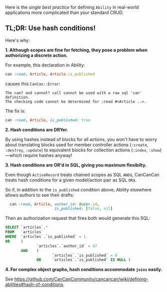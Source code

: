 Here is the *single best practice* for defining `Ability` in real-world applications more complicated than your standard CRUD.

## TL;DR: Use hash conditions!

Here's why:

**1. Although scopes are fine for fetching, they pose a problem when authorizing a discrete action.**

  For example, this declaration in Ability:

  ```ruby
  can :read, Article, Article.is_published
  ```

  causes this `CanCan::Error`:

  ```
  The can? and cannot? call cannot be used with a raw sql 'can' definition.
  The checking code cannot be determined for :read #<Article ..>.
  ```

  The fix is:

  ```ruby
  can :read, Article, is_published: true
  ```

**2. Hash conditions are DRYer.**

  By using hashes instead of blocks for all actions, you won't have to worry about translating blocks used for member controller actions (`:create`, `:destroy`, `:update`) to equivalent blocks for collection actions (`:index`, `:show`)—which require hashes anyway!

**3. Hash conditions are OR'd in SQL, giving you maximum flexibilty.**

  Even though `ActiveRecord` treats chained scopes as SQL `AND`s, CanCanCan treats hash conditions for a given model/action pair as SQL `OR`s.

  So if, in addition to the `is_published` condition above, Ability elsewhere allows authors to see their drafts:

  ```ruby
    can :read, Article, author_id: @user.id,
                        is_published: [false, nil]                      
  ```

  Then an authorization request that fires both would generate this SQL:

  ```sql
  SELECT `articles`.*
  FROM   `articles`
  WHERE  `articles`.`is_published` = 1
  OR     (
                `articles`.`author_id` = 97
         AND    (
                       `articles`.`is_published` = 0
                OR     `articles`.`is_published` IS NULL )
  ```

**4. For complex object graphs, hash conditions accommodate `joins` easily.**

  See https://github.com/CanCanCommunity/cancancan/wiki/defining-abilities#hash-of-conditions.